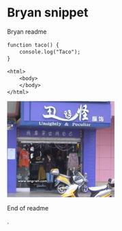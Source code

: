 # Bryan snippet
Bryan readme

```
function taco() {
    console.log("Taco");
}
```
```
<html>
    <body>
    </body>
</html>
```
<img src="file013.jpg" height="" width="50%"/>


End of readme

.